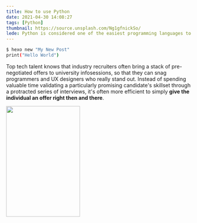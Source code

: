 ```yaml
---
title: How to use Python
date: 2021-04-30 14:08:27
tags: [Python]
thumbnail: https://source.unsplash.com/Ng1gfnickSo/
lede: Python is considered one of the easiest programming languages to learn. However, that doesn't mean that it's easy! While anyone can learn Python programming — even if you've never written a line of code before — you should expect that it will take time, and you should expect moments of frustration.
---
```


``` bash
$ hexo new "My New Post"
print("Hello World")
```


Top tech talent knows that industry recruiters often bring a stack of
pre-negotiated offers to university infosessions, so that they can snag
programmers and UX designers who really stand out.  Instead of spending valuable
time validating a particularly promising candidate's skillset through a
protracted series of interviews, it's often more efficient to simply **give the
individual an offer right then and there**. 

<img src="https://source.unsplash.com/HZkGsjauVzs/" width="200" height="300" />